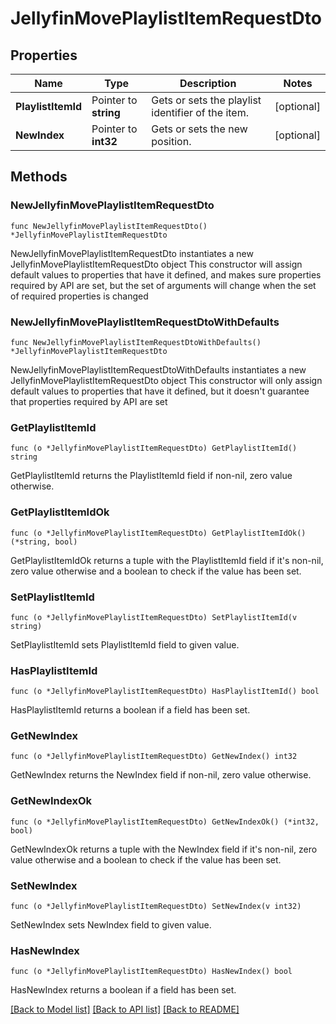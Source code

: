 # JellyfinMovePlaylistItemRequestDto

## Properties

Name | Type | Description | Notes
------------ | ------------- | ------------- | -------------
**PlaylistItemId** | Pointer to **string** | Gets or sets the playlist identifier of the item. | [optional] 
**NewIndex** | Pointer to **int32** | Gets or sets the new position. | [optional] 

## Methods

### NewJellyfinMovePlaylistItemRequestDto

`func NewJellyfinMovePlaylistItemRequestDto() *JellyfinMovePlaylistItemRequestDto`

NewJellyfinMovePlaylistItemRequestDto instantiates a new JellyfinMovePlaylistItemRequestDto object
This constructor will assign default values to properties that have it defined,
and makes sure properties required by API are set, but the set of arguments
will change when the set of required properties is changed

### NewJellyfinMovePlaylistItemRequestDtoWithDefaults

`func NewJellyfinMovePlaylistItemRequestDtoWithDefaults() *JellyfinMovePlaylistItemRequestDto`

NewJellyfinMovePlaylistItemRequestDtoWithDefaults instantiates a new JellyfinMovePlaylistItemRequestDto object
This constructor will only assign default values to properties that have it defined,
but it doesn't guarantee that properties required by API are set

### GetPlaylistItemId

`func (o *JellyfinMovePlaylistItemRequestDto) GetPlaylistItemId() string`

GetPlaylistItemId returns the PlaylistItemId field if non-nil, zero value otherwise.

### GetPlaylistItemIdOk

`func (o *JellyfinMovePlaylistItemRequestDto) GetPlaylistItemIdOk() (*string, bool)`

GetPlaylistItemIdOk returns a tuple with the PlaylistItemId field if it's non-nil, zero value otherwise
and a boolean to check if the value has been set.

### SetPlaylistItemId

`func (o *JellyfinMovePlaylistItemRequestDto) SetPlaylistItemId(v string)`

SetPlaylistItemId sets PlaylistItemId field to given value.

### HasPlaylistItemId

`func (o *JellyfinMovePlaylistItemRequestDto) HasPlaylistItemId() bool`

HasPlaylistItemId returns a boolean if a field has been set.

### GetNewIndex

`func (o *JellyfinMovePlaylistItemRequestDto) GetNewIndex() int32`

GetNewIndex returns the NewIndex field if non-nil, zero value otherwise.

### GetNewIndexOk

`func (o *JellyfinMovePlaylistItemRequestDto) GetNewIndexOk() (*int32, bool)`

GetNewIndexOk returns a tuple with the NewIndex field if it's non-nil, zero value otherwise
and a boolean to check if the value has been set.

### SetNewIndex

`func (o *JellyfinMovePlaylistItemRequestDto) SetNewIndex(v int32)`

SetNewIndex sets NewIndex field to given value.

### HasNewIndex

`func (o *JellyfinMovePlaylistItemRequestDto) HasNewIndex() bool`

HasNewIndex returns a boolean if a field has been set.


[[Back to Model list]](../README.md#documentation-for-models) [[Back to API list]](../README.md#documentation-for-api-endpoints) [[Back to README]](../README.md)



